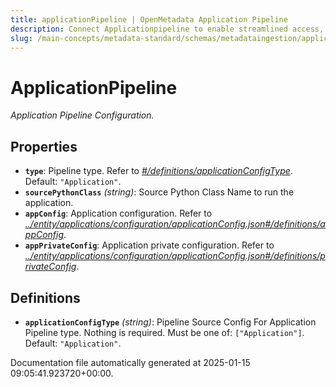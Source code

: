 ```yaml
---
title: applicationPipeline | OpenMetadata Application Pipeline
description: Connect Applicationpipeline to enable streamlined access, monitoring, or search of enterprise data using secure and scalable integrations.
slug: /main-concepts/metadata-standard/schemas/metadataingestion/applicationpipeline
---
```


# ApplicationPipeline

*Application Pipeline Configuration.*

## Properties

- **`type`**: Pipeline type. Refer to *[#/definitions/applicationConfigType](#definitions/applicationConfigType)*. Default: `"Application"`.
- **`sourcePythonClass`** *(string)*: Source Python Class Name to run the application.
- **`appConfig`**: Application configuration. Refer to *[../entity/applications/configuration/applicationConfig.json#/definitions/appConfig](#/entity/applications/configuration/applicationConfig.json#/definitions/appConfig)*.
- **`appPrivateConfig`**: Application private configuration. Refer to *[../entity/applications/configuration/applicationConfig.json#/definitions/privateConfig](#/entity/applications/configuration/applicationConfig.json#/definitions/privateConfig)*.
## Definitions

- **`applicationConfigType`** *(string)*: Pipeline Source Config For Application Pipeline type. Nothing is required. Must be one of: `["Application"]`. Default: `"Application"`.


Documentation file automatically generated at 2025-01-15 09:05:41.923720+00:00.
